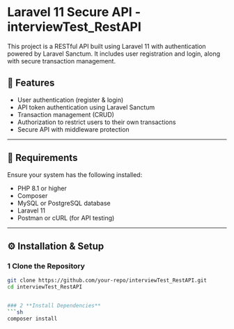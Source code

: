# Laravel 11 Secure API - interviewTest_RestAPI

This project is a RESTful API built using Laravel 11 with authentication powered by Laravel Sanctum. It includes user registration and login, along with secure transaction management.

## 🚀 Features
- User authentication (register & login)
- API token authentication using Laravel Sanctum
- Transaction management (CRUD)
- Authorization to restrict users to their own transactions
- Secure API with middleware protection

---

## 📌 Requirements
Ensure your system has the following installed:
- PHP 8.1 or higher
- Composer
- MySQL or PostgreSQL database
- Laravel 11
- Postman or cURL (for API testing)

---

## ⚙️ Installation & Setup

### 1 **Clone the Repository**
```sh
git clone https://github.com/your-repo/interviewTest_RestAPI.git
cd interviewTest_RestAPI


### 2 **Install Dependencies**
```sh
composer install

